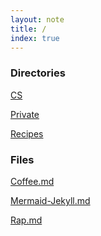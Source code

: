 ```yaml
---
layout: note
title: /
index: true
---
```

<h3>Directories</h3>

  
  <a href='/notes/CS/index.html'>CS</a>
  
  <a href='/notes/Private/index.html'>Private</a>
  
  <a href='/notes/Recipes/index.html'>Recipes</a>
  


  <h3>Files</h3>
  
  <a href='/notes/Coffee.html'>Coffee.md</a>
  
  <a href='/notes/Mermaid-Jekyll.html'>Mermaid-Jekyll.md</a>
  
  <a href='/notes/Rap.html'>Rap.md</a>
  

